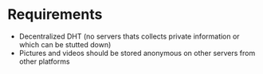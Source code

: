 # Requirements

- Decentralized DHT (no servers thats collects private information or which can be stutted down)
- Pictures and videos should be stored anonymous on other servers from other platforms